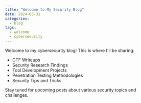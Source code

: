 ```yaml
---
title: "Welcome to My Security Blog"
date: 2024-03-31
categories:
  - blog
tags:
  - welcome
  - cybersecurity
---
```


Welcome to my cybersecurity blog! This is where I'll be sharing:

- CTF Writeups
- Security Research Findings
- Tool Development Projects
- Penetration Testing Methodologies
- Security Tips and Tricks

Stay tuned for upcoming posts about various security topics and challenges. 